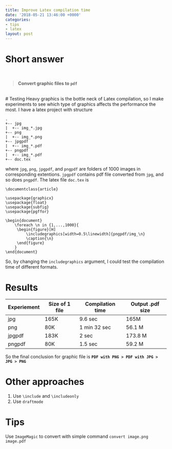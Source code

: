 ```yaml
---
title: Improve Latex compilation time
date: '2018-05-21 13:46:00 +0000'
categories:
- tips
- latex
layout: post
---
```


# Short answer
<br>

> **Convert graphic files to `pdf`**

<br>
# Testing
Heavy graphics is the bottle neck of Latex compilation, so I make experiments to see which type of graphics affects the performance the most. I have a latex project with structure

~~~
.
+-- jpg
|  +-- img_*.jpg
+-- png
|  +-- img_*.png
+-- jpgpdf
|  +-- img_*.pdf
+-- pngpdf
|  +-- img_*.pdf
+-- doc.tex
~~~

where `jpg`, `png`, `jpgpdf`, and `pngpdf` are folders of 1000 images in corresponding extentions. `jpgpdf` contains pdf file converted from `jpg`, and so does `pngpdf`. The latex file `doc.tex` is

~~~
\documentclass{article}

\usepackage{graphicx}
\usepackage{float}
\usepackage{subfig}
\usepackage{pgffor}

\begin{document}
    \foreach \n in {1,...,1000}{
     \begin{figure}[H]
         \includegraphics[width=0.5\linewidth]{pngpdf/img_\n}
         \caption{\n}
     \end{figure}
    }
\end{document}
~~~
So, by changing the `includegraphics` argument, I could test the compilation time of different formats.

# Results

| Experiement | Size of 1 file | Compilation time | Output .pdf size |
|---------|---------|---------|---------|
| jpg	| 165K | 9.6 sec | 165M |
| png	| 80K | 1 min 32 sec | 56.1 M |
| jpgpdf | 183K | 2 sec | 173.8 M |
| pngpdf | 80K | 1.5 sec | 59.2 M |

So the final conclusion for graphic file is **`PDF with PNG > PDF with JPG > JPG > PNG`**

# Other approaches
1. Use `\include` and `\includeonly`
2. Use `draftmode`

# Tips
Use `ImageMagic` to convert with simple command `convert image.png image.pdf`